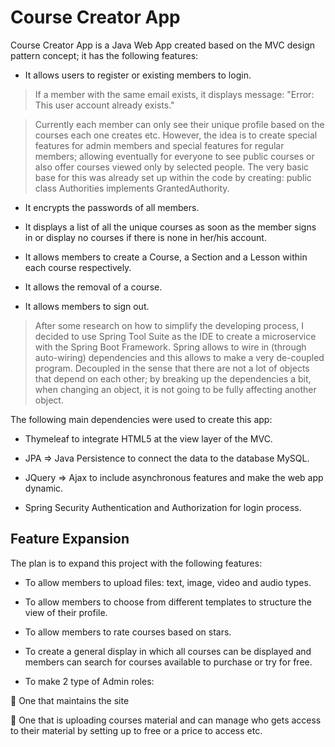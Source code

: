 # Course Creator App

Course Creator App is a Java Web App created based on the MVC design pattern concept; it has the following features:

-	It allows users to register or existing members to login.

  > If a member with the same email exists, it displays message:  "Error: This user account already exists."
  
  > Currently each member can only see their unique profile based on the courses each one creates etc. However, the idea is to create
    special features for admin members and special features for regular members; allowing eventually for everyone to see public courses
    or also offer courses viewed only by selected people. The very basic base for this was already set up within the code by creating:
    public class Authorities implements GrantedAuthority.
    
-	It encrypts the passwords of all members.

-	It displays a list of all the unique courses as soon as the member signs in or display no courses if there is none in her/his account.

-	It allows members to create a Course, a Section and a Lesson within each course respectively.

-	It allows the removal of a course.

-	It allows members to sign out.

  > After some research on how to simplify the developing process, I decided to use Spring Tool Suite as the IDE to create a
    microservice with the Spring Boot Framework. Spring allows to wire in (through auto-wiring) dependencies and this allows to make a 
    very de-coupled program. Decoupled in the sense that there are not a lot of objects that depend on each other; by breaking up the 
    dependencies a bit, when changing an object, it is not going to be fully affecting another object. 
    
The following main dependencies were used to create this app: 

-	Thymeleaf to integrate HTML5 at the view layer of the MVC.

-	JPA => Java Persistence to connect the data to the database MySQL.

-	JQuery => Ajax to include asynchronous features and make the web app dynamic. 

-	Spring Security Authentication and Authorization for login process.

## Feature Expansion

The plan is to expand this project with the following features:

-	To allow members to upload files: text, image, video and audio types.

-	To allow members to choose from different templates to structure the view of their profile.

-	To allow members to rate courses based on stars.

-	To create a general display in which all courses can be displayed and members can search for courses available to purchase or try for free. 

-	To make 2 type of Admin roles: 

	One that maintains the site

	One that is uploading courses material and can manage who gets access to their material by setting up to free or a price to access etc. 

